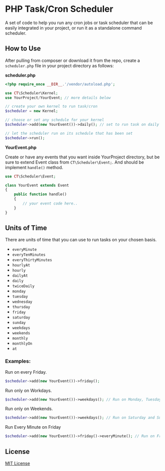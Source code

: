 # PHP Task/Cron Scheduler

A set of code to help you run any cron jobs or task scheduler that can be easily integrated in your project, or run it as a standalone command scheduler. 

## How to Use

After pulling from composer or download it from the repo, create a `scheduler.php` file in your project directory as follows: 

**scheduler.php**

```php
<?php require_once __DIR__.'/vendor/autoload.php';

use CT\Scheduler\Kernel;
use YourProject/YourEvent; // more details below

// create your own kernel to run task/cron
$scheduler = new Kernel;

// choose or set any schedule for your kernel
$scheduler->add(new YourEvent())->daily(); // set to run task on daily basis

// let the scheduler run on its schedule that has been set
$scheduler->run();
```

**YourEvent.php**

Create or have any events that you want inside YourProject directory, but be sure to extend Event class from `CT\Scheduler\Event;`.  And should be implement `handle()` method. 

```php
use CT\Scheduler\Event;

class YourEvent extends Event
{
    public function handle()
	{
    	// your event code here..
	}
}
```

## Units of Time

There are units of time that you can use to run tasks on your chosen basis. 

- `everyMinute`
- `everyTenMinutes`
- `everyThirtyMinutes`
- `hourlyAt`
- `hourly`
- `dailyAt`
- `daily`
- `twiceDaily`
- `monday` 
- `tuesday`
- `wednesday`
- `thursday`
- `friday`
- `saturday`
- `sunday`
- `weekdays`
- `weekends`
- `monthly`
- `monthlyOn`
- `at`

### Examples:

Run on every Friday.

```php
$scheduler->add(new YourEvent())->friday();
```

Run only on Workdays.

```php
$scheduler->add(new YourEvent())->weekdays(); // Run on Monday, Tuesday, Wednesday, Thursday, Friday
```

Run only on Weekends.

```php
$scheduler->add(new YourEvent())->weekdays(); // Run on Saturday and Sunday
```

Run Every Minute on Friday

```php
$scheduler->add(new YourEvent())->friday()->everyMinute(); // Run on Friday, and every minute
```



## License

[MIT License](https://github.com/pramanadiputra/ct-scheduler/blob/master/LICENSE.md)

